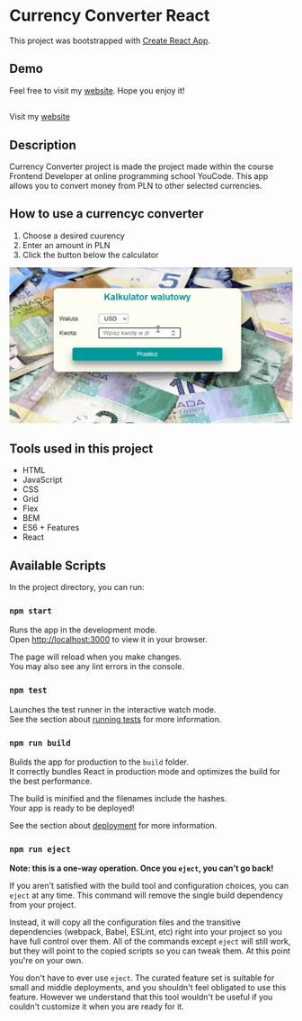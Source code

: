
# Currency Converter React

This project was bootstrapped with [Create React App](https://github.com/facebook/create-react-app).

## Demo
Feel free to visit my [website](https://ursmal1948.github.io/currency-converter-react/). Hope you enjoy it!

##
Visit my 
<a 
   target="_blank"
   rel="noreferrer noopener"
   href="https://ursmal1948.github.io/currency-converter-react/">website</a>

## Description
Currency Converter project is made the project made within the course Frontend Developer at online programming school YouCode. This app allows you to convert money from PLN to other selected currencies.

## How to use a currencyc converter
1. Choose a desired cuurency
1. Enter an amount in PLN
1. Click the button below the calculator
<img src="https://github.com/ursmal1948/currency-converter-react/blob/main/public/animation__currencyConverter.gif" width="700px">


 ## Tools used in this project
 - HTML
 - JavaScript
 - CSS
 - Grid
 - Flex
 - BEM
 - ES6 + Features
 - React


## Available Scripts

In the project directory, you can run:

### `npm start`

Runs the app in the development mode.\
Open [http://localhost:3000](http://localhost:3000) to view it in your browser.

The page will reload when you make changes.\
You may also see any lint errors in the console.

### `npm test`

Launches the test runner in the interactive watch mode.\
See the section about [running tests](https://facebook.github.io/create-react-app/docs/running-tests) for more information.

### `npm run build`

Builds the app for production to the `build` folder.\
It correctly bundles React in production mode and optimizes the build for the best performance.

The build is minified and the filenames include the hashes.\
Your app is ready to be deployed!

See the section about [deployment](https://facebook.github.io/create-react-app/docs/deployment) for more information.

### `npm run eject`

**Note: this is a one-way operation. Once you `eject`, you can't go back!**

If you aren't satisfied with the build tool and configuration choices, you can `eject` at any time. This command will remove the single build dependency from your project.

Instead, it will copy all the configuration files and the transitive dependencies (webpack, Babel, ESLint, etc) right into your project so you have full control over them. All of the commands except `eject` will still work, but they will point to the copied scripts so you can tweak them. At this point you're on your own.

You don't have to ever use `eject`. The curated feature set is suitable for small and middle deployments, and you shouldn't feel obligated to use this feature. However we understand that this tool wouldn't be useful if you couldn't customize it when you are ready for it.

